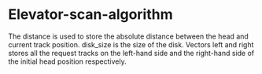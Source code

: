 # Elevator-scan-algorithm

The distance is used to store the absolute distance between the head and current track position. disk_size is the size of the disk. Vectors left and right stores all the request tracks on the left-hand side and the right-hand side of the initial head position respectively. 

